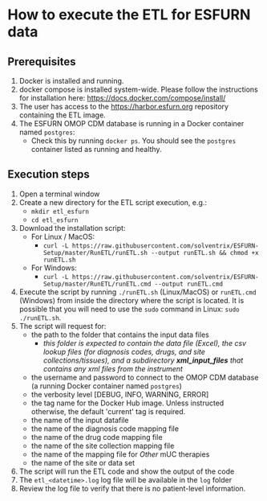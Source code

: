 # How to execute the ETL for ESFURN data

## Prerequisites
1. Docker is installed and running.
2. docker compose is installed system-wide. Please follow the instructions for installation here: https://docs.docker.com/compose/install/
3. The user has access to the https://harbor.esfurn.org repository containing the ETL image.
4. The ESFURN OMOP CDM database is running in a Docker container named `postgres`:
    * Check this by running `docker ps`. You should see the `postgres` container listed as running and healthy.

## Execution steps
1. Open a terminal window 
2. Create a new directory for the ETL script execution, e.g.:
   * `mkdir etl_esfurn`
   * `cd etl_esfurn`
3. Download the installation script:
   * For Linux / MacOS:
     - `curl -L https://raw.githubusercontent.com/solventrix/ESFURN-Setup/master/RunETL/runETL.sh --output runETL.sh && chmod +x runETL.sh`
   * For Windows:
     - `curl -L https://raw.githubusercontent.com/solventrix/ESFURN-Setup/master/RunETL/runETL.cmd --output runETL.cmd`
4. Execute the script by running `./runETL.sh` (Linux/MacOS) or `runETL.cmd` (Windows) from inside the directory where the script is located. It is possible that you will need to use the `sudo` command in Linux: `sudo ./runETL.sh`.
5. The script will request for:
    * the path to the folder that contains the input data files
      * *this folder is expected to contain the data file (Excel), the csv lookup files (for diagnosis codes, drugs, and site collections/tissues), and a subdirectory **xml_input_files** that contains any xml files from the instrument*
    * the username and password to connect to the OMOP CDM database (a running Docker container named `postgres`)
    * the verbosity level [DEBUG, INFO, WARNING, ERROR]
    * the tag name for the Docker Hub image. Unless instructed otherwise, the default 'current' tag is required.
    * the name of the input datafile
    * the name of the diagnosis code mapping file
    * the name of the drug code mapping file
    * the name of the site collection mapping file
    * the name of the mapping file for *Other* mUC therapies
    * the name of the site or data set
6. The script will run the ETL code and show the output of the code
7. The `etl_<datetime>.log` log file will be available in the `log` folder
8. Review the log file to verify that there is no patient-level information.